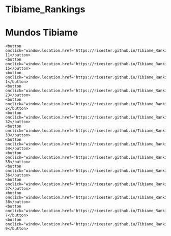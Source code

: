 # Tibiame_Rankings

<!DOCTYPE html>
<html>
<head>
    <title>Mundos Tibiame</title>
</head>
<body>
    <h1>Mundos Tibiame</h1>

    <button onclick="window.location.href='https://rixester.github.io/Tibiame_Rankings/world_11_data.html';">Mundo 11</button>
    <button onclick="window.location.href='https://rixester.github.io/Tibiame_Rankings/world_15_data.html';">Mundo 15</button>
    <button onclick="window.location.href='https://rixester.github.io/Tibiame_Rankings/world_1_data.html';">Mundo 1</button>
    <button onclick="window.location.href='https://rixester.github.io/Tibiame_Rankings/world_23_data.html';">Mundo 23</button>
    <button onclick="window.location.href='https://rixester.github.io/Tibiame_Rankings/world_2_data.html';">Mundo 2</button>
    <button onclick="window.location.href='https://rixester.github.io/Tibiame_Rankings/world_32_data.html';">Mundo 32</button>
    <button onclick="window.location.href='https://rixester.github.io/Tibiame_Rankings/world_33_data.html';">Mundo 33</button>
    <button onclick="window.location.href='https://rixester.github.io/Tibiame_Rankings/world_34_data.html';">Mundo 34</button>
    <button onclick="window.location.href='https://rixester.github.io/Tibiame_Rankings/world_35_data.html';">Mundo 35</button>
    <button onclick="window.location.href='https://rixester.github.io/Tibiame_Rankings/world_36_data.html';">Mundo 36</button>
    <button onclick="window.location.href='https://rixester.github.io/Tibiame_Rankings/world_37_data.html';">Mundo 37</button>
    <button onclick="window.location.href='https://rixester.github.io/Tibiame_Rankings/world_38_data.html';">Mundo 38</button>
    <button onclick="window.location.href='https://rixester.github.io/Tibiame_Rankings/world_7_data.html';">Mundo 7</button>
    <button onclick="window.location.href='https://rixester.github.io/Tibiame_Rankings/world_9_data.html';">Mundo 9</button>
</body>
</html>
